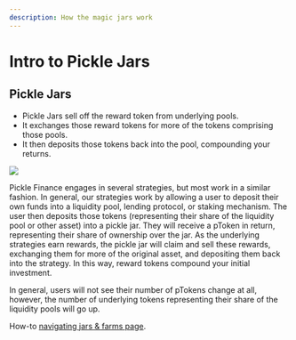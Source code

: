 ```yaml
---
description: How the magic jars work
---
```


# Intro to Pickle Jars

## Pickle Jars <a href="#docs-internal-guid-4549e159-7fff-1c92-e303-b2bc741a4253" id="docs-internal-guid-4549e159-7fff-1c92-e303-b2bc741a4253"></a>

* Pickle Jars sell off the reward token from underlying pools.
* It exchanges those reward tokens for more of the tokens comprising those pools.
* It then deposits those tokens back into the pool, compounding your returns.

![](https://lh5.googleusercontent.com/0DVNr5AZ2ptRGGu4npwE2xtQ3MiTSgsB\_IkNQ1QC70DBIsrh2XhV6WFdZORCfrsg-4xseWcsX6Tce49yMVgK-zm11MOy30OfgYtvZwlJS4bFyWjVShhljzZ8xCvqdEQV2mhUVvfV)

Pickle Finance engages in several strategies, but most work in a similar fashion. In general, our strategies work by allowing a user to deposit their own funds into a liquidity pool, lending protocol, or staking mechanism. The user then deposits those tokens (representing their share of the liquidity pool or other asset) into a pickle jar. They will receive a pToken in return, representing their share of ownership over the jar. As the underlying strategies earn rewards, the pickle jar will claim and sell these rewards, exchanging them for more of the original asset, and depositing them back into the strategy. In this way, reward tokens compound your initial investment.&#x20;

In general, users will not see their number of pTokens change at all, however, the number of underlying tokens representing their share of the liquidity pools will go up.&#x20;

How-to [navigating jars & farms page](appendix-c-previous-docs/old-docs/navigating-the-jars-and-farm-site.md).
